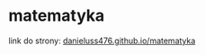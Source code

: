 # matematyka

link do strony: [danieluss476.github.io/matematyka](http://danieluss476.github.io/matematyka/)
